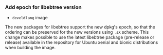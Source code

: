 ###  Add epoch for libebtree version

* `develdlang` image

The new packages for libebtree support the new dpkg's epoch, so that the
ordering can be preserved for the new versions using `.sX` scheme.
This change makes possible to use the latest libebtree package (pre-release or
release) available in the repository for Ubuntu xenial and bionic distributions
when building the image.
